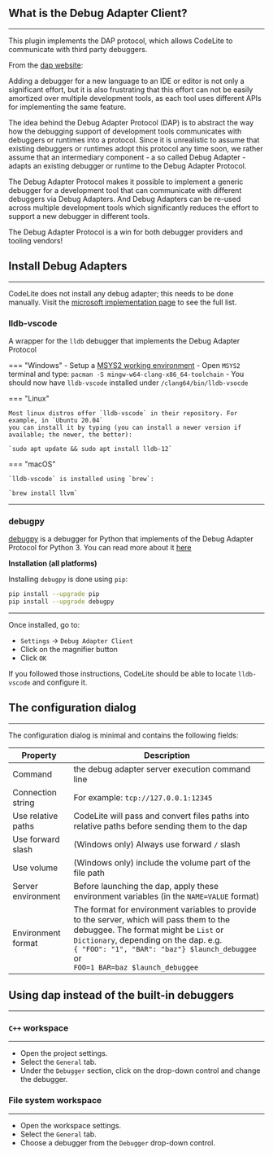 ## What is the Debug Adapter Client?
---

This plugin implements the DAP protocol, which allows CodeLite to communicate with third party debuggers.

From the [dap website][1]:

Adding a debugger for a new language to an IDE or editor is not only a significant effort, but it is also frustrating that
this effort can not be easily amortized over multiple development tools, as each tool uses different APIs for implementing the same feature.

The idea behind the Debug Adapter Protocol (DAP) is to abstract the way how the debugging support of development tools
communicates with debuggers or runtimes into a protocol. Since it is unrealistic to assume that existing debuggers or runtimes adopt this protocol any time soon,
we rather assume that an intermediary component - a so called Debug Adapter - adapts an existing debugger or runtime to the Debug Adapter Protocol.

The Debug Adapter Protocol makes it possible to implement a generic debugger for a development tool that can communicate
with different debuggers via Debug Adapters. And Debug Adapters can be re-used across multiple development tools which
significantly reduces the effort to support a new debugger in different tools.

The Debug Adapter Protocol is a win for both debugger providers and tooling vendors!

## Install Debug Adapters
---

CodeLite does not install any debug adapter; this needs to be done manually.
Visit the [microsoft implementation page][2] to see the full list.

### lldb-vscode

A wrapper for the `lldb` debugger that implements the Debug Adapter Protocol

=== "Windows"
    - Setup a [MSYS2 working environment][3]
    - Open `MSYS2` terminal and type: `pacman -S mingw-w64-clang-x86_64-toolchain`
    - You should now have `lldb-vscode` installed under `/clang64/bin/lldb-vsocde`

=== "Linux"

    Most linux distros offer `lldb-vscode` in their repository. For example, in `Ubuntu 20.04`
    you can install it by typing (you can install a newer version if available; the newer, the better):

    `sudo apt update && sudo apt install lldb-12`

=== "macOS"

    `lldb-vscode` is installed using `brew`:

    `brew install llvm`

----

### debugpy

[debugpy][4] is a debugger for Python that implements of the Debug Adapter Protocol for Python 3.
You can read more about it [here][5]

**Installation (all platforms)**

Installing `debugpy` is done using `pip`:

```bash
pip install --upgrade pip
pip install --upgrade debugpy
```

----

Once installed, go to:

- `Settings` &#8594; `Debug Adapter Client`
- Click on the magnifier button
- Click `OK`

If you followed those instructions, CodeLite should be able to locate `lldb-vscode` and configure it.

## The configuration dialog
---

The configuration dialog is minimal and contains the following fields:

| Property | Description |
|------------------|-------------|
| Command | the debug adapter server execution command line |
| Connection string | For example: `tcp://127.0.0.1:12345`|
| Use relative paths| CodeLite will pass and convert files paths into relative paths before sending them to the dap|
| Use forward slash | (Windows only) Always use forward `/` slash |
| Use volume | (Windows only) include the volume part of the file path |
| Server environment | Before launching the dap, apply these environment variables (in the `NAME=VALUE` format)|
| Environment format | The format for environment variables to provide to the server, which will pass them to the debuggee. The format might be `List` or `Dictionary`, depending on the dap. e.g.<br/>  `{ "FOO": "1", "BAR": "baz"} $launch_debuggee`<br/> or <br/> `FOO=1 BAR=baz $launch_debuggee`|

## Using dap instead of the built-in debuggers
---

### `C++` workspace
---

- Open the project settings.
- Select the `General` tab.
- Under the `Debugger` section, click on the drop-down control and change the debugger.

### File system workspace
---

- Open the workspace settings.
- Select the `General` tab.
- Choose a debugger from the `Debugger` drop-down control.


 [1]: https://microsoft.github.io/debug-adapter-protocol/
 [2]: https://microsoft.github.io/debug-adapter-protocol/implementors/adapters/
 [3]: /build/mingw_builds/#prepare-a-working-environment
 [4]: https://github.com/microsoft/debugpy
 [5]: https://github.com/microsoft/debugpy/blob/main/doc/Subprocess%20debugging.md